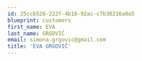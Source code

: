 ```yaml
---
id: 25ccb528-222f-4b18-92ac-c7b38216a0a5
blueprint: customers
first_name: EVA
last_name: GRGOVIČ
email: simona.grgovic@gmail.com
title: 'EVA GRGOVIČ'
---
```

